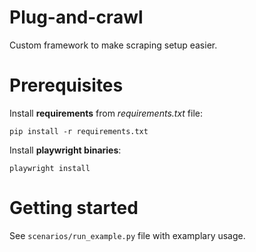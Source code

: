 # Plug-and-crawl
Custom framework to make scraping setup easier.

# Prerequisites
Install **requirements** from *requirements.txt* file:
```
pip install -r requirements.txt
```
Install **playwright binaries**:
```
playwright install
```

# Getting started
See `scenarios/run_example.py` file with examplary usage.